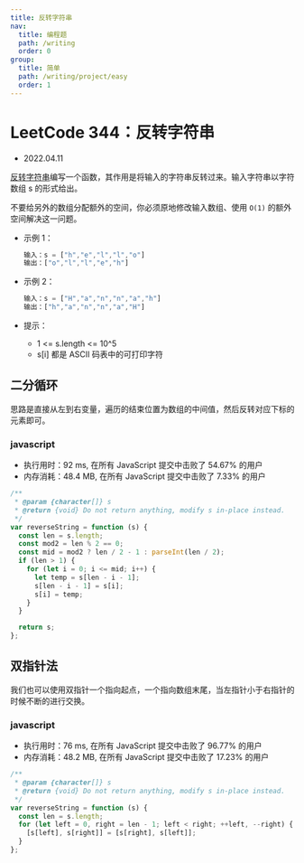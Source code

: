 ```yaml
---
title: 反转字符串
nav:
  title: 编程题
  path: /writing
  order: 0
group:
  title: 简单
  path: /writing/project/easy
  order: 1
---
```


# LeetCode 344：反转字符串

- 2022.04.11

[反转字符串](https://leetcode-cn.com/problems/reverse-string/)编写一个函数，其作用是将输入的字符串反转过来。输入字符串以字符数组 s 的形式给出。

不要给另外的数组分配额外的空间，你必须原地修改输入数组、使用 `O(1)` 的额外空间解决这一问题。

- 示例 1：

  ```js
  输入：s = ["h","e","l","l","o"]
  输出：["o","l","l","e","h"]
  ```

- 示例 2：

  ```js
  输入：s = ["H","a","n","n","a","h"]
  输出：["h","a","n","n","a","H"]
  ```

- 提示：
  - 1 <= s.length <= 10^5
  - s[i] 都是 ASCII 码表中的可打印字符

## 二分循环

思路是直接从左到右变量，遍历的结束位置为数组的中间值，然后反转对应下标的元素即可。

### javascript

- 执行用时：92 ms, 在所有 JavaScript 提交中击败了 54.67% 的用户
- 内存消耗：48.4 MB, 在所有 JavaScript 提交中击败了 7.33% 的用户

```js
/**
 * @param {character[]} s
 * @return {void} Do not return anything, modify s in-place instead.
 */
var reverseString = function (s) {
  const len = s.length;
  const mod2 = len % 2 == 0;
  const mid = mod2 ? len / 2 - 1 : parseInt(len / 2);
  if (len > 1) {
    for (let i = 0; i <= mid; i++) {
      let temp = s[len - i - 1];
      s[len - i - 1] = s[i];
      s[i] = temp;
    }
  }

  return s;
};
```

## 双指针法

我们也可以使用双指针一个指向起点，一个指向数组末尾，当左指针小于右指针的时候不断的进行交换。

### javascript

- 执行用时：76 ms, 在所有 JavaScript 提交中击败了 96.77% 的用户
- 内存消耗：48.2 MB, 在所有 JavaScript 提交中击败了 17.23% 的用户

```js
/**
 * @param {character[]} s
 * @return {void} Do not return anything, modify s in-place instead.
 */
var reverseString = function (s) {
  const len = s.length;
  for (let left = 0, right = len - 1; left < right; ++left, --right) {
    [s[left], s[right]] = [s[right], s[left]];
  }
};
```
